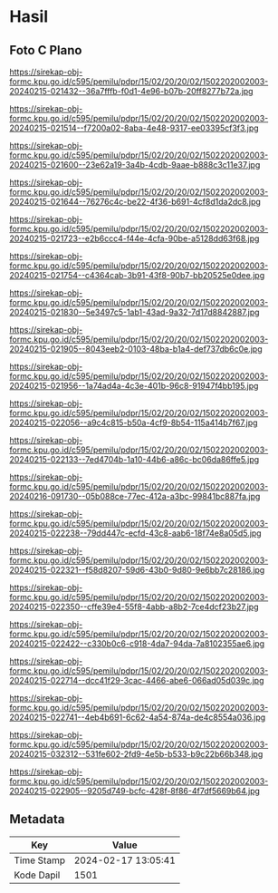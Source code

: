 # Hasil

## Foto C Plano

https://sirekap-obj-formc.kpu.go.id/c595/pemilu/pdpr/15/02/20/20/02/1502202002003-20240215-021432--36a7fffb-f0d1-4e96-b07b-20ff8277b72a.jpg

https://sirekap-obj-formc.kpu.go.id/c595/pemilu/pdpr/15/02/20/20/02/1502202002003-20240215-021514--f7200a02-8aba-4e48-9317-ee03395cf3f3.jpg

https://sirekap-obj-formc.kpu.go.id/c595/pemilu/pdpr/15/02/20/20/02/1502202002003-20240215-021600--23e62a19-3a4b-4cdb-9aae-b888c3c11e37.jpg

https://sirekap-obj-formc.kpu.go.id/c595/pemilu/pdpr/15/02/20/20/02/1502202002003-20240215-021644--76276c4c-be22-4f36-b691-4cf8d1da2dc8.jpg

https://sirekap-obj-formc.kpu.go.id/c595/pemilu/pdpr/15/02/20/20/02/1502202002003-20240215-021723--e2b6ccc4-f44e-4cfa-90be-a5128dd63f68.jpg

https://sirekap-obj-formc.kpu.go.id/c595/pemilu/pdpr/15/02/20/20/02/1502202002003-20240215-021754--c4364cab-3b91-43f8-90b7-bb20525e0dee.jpg

https://sirekap-obj-formc.kpu.go.id/c595/pemilu/pdpr/15/02/20/20/02/1502202002003-20240215-021830--5e3497c5-1ab1-43ad-9a32-7d17d8842887.jpg

https://sirekap-obj-formc.kpu.go.id/c595/pemilu/pdpr/15/02/20/20/02/1502202002003-20240215-021905--8043eeb2-0103-48ba-b1a4-def737db6c0e.jpg

https://sirekap-obj-formc.kpu.go.id/c595/pemilu/pdpr/15/02/20/20/02/1502202002003-20240215-021956--1a74ad4a-4c3e-401b-96c8-91947f4bb195.jpg

https://sirekap-obj-formc.kpu.go.id/c595/pemilu/pdpr/15/02/20/20/02/1502202002003-20240215-022056--a9c4c815-b50a-4cf9-8b54-115a414b7f67.jpg

https://sirekap-obj-formc.kpu.go.id/c595/pemilu/pdpr/15/02/20/20/02/1502202002003-20240215-022133--7ed4704b-1a10-44b6-a86c-bc06da86ffe5.jpg

https://sirekap-obj-formc.kpu.go.id/c595/pemilu/pdpr/15/02/20/20/02/1502202002003-20240216-091730--05b088ce-77ec-412a-a3bc-99841bc887fa.jpg

https://sirekap-obj-formc.kpu.go.id/c595/pemilu/pdpr/15/02/20/20/02/1502202002003-20240215-022238--79dd447c-ecfd-43c8-aab6-18f74e8a05d5.jpg

https://sirekap-obj-formc.kpu.go.id/c595/pemilu/pdpr/15/02/20/20/02/1502202002003-20240215-022321--f58d8207-59d6-43b0-9d80-9e6bb7c28186.jpg

https://sirekap-obj-formc.kpu.go.id/c595/pemilu/pdpr/15/02/20/20/02/1502202002003-20240215-022350--cffe39e4-55f8-4abb-a8b2-7ce4dcf23b27.jpg

https://sirekap-obj-formc.kpu.go.id/c595/pemilu/pdpr/15/02/20/20/02/1502202002003-20240215-022422--c330b0c6-c918-4da7-94da-7a8102355ae6.jpg

https://sirekap-obj-formc.kpu.go.id/c595/pemilu/pdpr/15/02/20/20/02/1502202002003-20240215-022714--dcc41f29-3cac-4466-abe6-066ad05d039c.jpg

https://sirekap-obj-formc.kpu.go.id/c595/pemilu/pdpr/15/02/20/20/02/1502202002003-20240215-022741--4eb4b691-6c62-4a54-874a-de4c8554a036.jpg

https://sirekap-obj-formc.kpu.go.id/c595/pemilu/pdpr/15/02/20/20/02/1502202002003-20240215-032312--531fe602-2fd9-4e5b-b533-b9c22b66b348.jpg

https://sirekap-obj-formc.kpu.go.id/c595/pemilu/pdpr/15/02/20/20/02/1502202002003-20240215-022905--9205d749-bcfc-428f-8f86-4f7df5669b64.jpg


## Metadata

| Key        | Value               |
| ---------- | ------------------- |
| Time Stamp | 2024-02-17 13:05:41 |
| Kode Dapil | 1501                |



